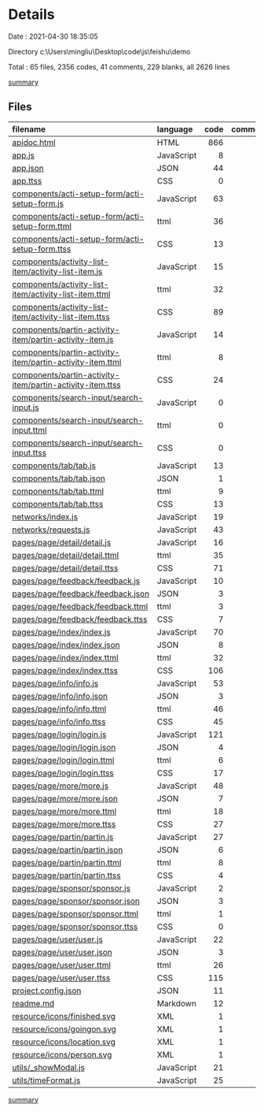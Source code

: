 # Details

Date : 2021-04-30 18:35:05

Directory c:\Users\mingliu\Desktop\code\js\feishu\demo

Total : 65 files,  2356 codes, 41 comments, 229 blanks, all 2626 lines

[summary](results.md)

## Files
| filename | language | code | comment | blank | total |
| :--- | :--- | ---: | ---: | ---: | ---: |
| [apidoc.html](/apidoc.html) | HTML | 866 | 0 | 72 | 938 |
| [app.js](/app.js) | JavaScript | 8 | 0 | 2 | 10 |
| [app.json](/app.json) | JSON | 44 | 0 | 6 | 50 |
| [app.ttss](/app.ttss) | CSS | 0 | 0 | 1 | 1 |
| [components/acti-setup-form/acti-setup-form.js](/components/acti-setup-form/acti-setup-form.js) | JavaScript | 63 | 7 | 9 | 79 |
| [components/acti-setup-form/acti-setup-form.ttml](/components/acti-setup-form/acti-setup-form.ttml) | ttml | 36 | 0 | 1 | 37 |
| [components/acti-setup-form/acti-setup-form.ttss](/components/acti-setup-form/acti-setup-form.ttss) | CSS | 13 | 0 | 2 | 15 |
| [components/activity-list-item/activity-list-item.js](/components/activity-list-item/activity-list-item.js) | JavaScript | 15 | 0 | 0 | 15 |
| [components/activity-list-item/activity-list-item.ttml](/components/activity-list-item/activity-list-item.ttml) | ttml | 32 | 0 | 7 | 39 |
| [components/activity-list-item/activity-list-item.ttss](/components/activity-list-item/activity-list-item.ttss) | CSS | 89 | 0 | 7 | 96 |
| [components/partin-activity-item/partin-activity-item.js](/components/partin-activity-item/partin-activity-item.js) | JavaScript | 14 | 3 | 2 | 19 |
| [components/partin-activity-item/partin-activity-item.ttml](/components/partin-activity-item/partin-activity-item.ttml) | ttml | 8 | 0 | 1 | 9 |
| [components/partin-activity-item/partin-activity-item.ttss](/components/partin-activity-item/partin-activity-item.ttss) | CSS | 24 | 0 | 2 | 26 |
| [components/search-input/search-input.js](/components/search-input/search-input.js) | JavaScript | 0 | 0 | 1 | 1 |
| [components/search-input/search-input.ttml](/components/search-input/search-input.ttml) | ttml | 0 | 0 | 1 | 1 |
| [components/search-input/search-input.ttss](/components/search-input/search-input.ttss) | CSS | 0 | 0 | 1 | 1 |
| [components/tab/tab.js](/components/tab/tab.js) | JavaScript | 13 | 0 | 0 | 13 |
| [components/tab/tab.json](/components/tab/tab.json) | JSON | 1 | 0 | 0 | 1 |
| [components/tab/tab.ttml](/components/tab/tab.ttml) | ttml | 9 | 0 | 0 | 9 |
| [components/tab/tab.ttss](/components/tab/tab.ttss) | CSS | 13 | 0 | 1 | 14 |
| [networks/index.js](/networks/index.js) | JavaScript | 19 | 2 | 1 | 22 |
| [networks/requests.js](/networks/requests.js) | JavaScript | 43 | 7 | 6 | 56 |
| [pages/page/detail/detail.js](/pages/page/detail/detail.js) | JavaScript | 16 | 1 | 0 | 17 |
| [pages/page/detail/detail.ttml](/pages/page/detail/detail.ttml) | ttml | 35 | 0 | 1 | 36 |
| [pages/page/detail/detail.ttss](/pages/page/detail/detail.ttss) | CSS | 71 | 0 | 4 | 75 |
| [pages/page/feedback/feedback.js](/pages/page/feedback/feedback.js) | JavaScript | 10 | 0 | 0 | 10 |
| [pages/page/feedback/feedback.json](/pages/page/feedback/feedback.json) | JSON | 3 | 0 | 1 | 4 |
| [pages/page/feedback/feedback.ttml](/pages/page/feedback/feedback.ttml) | ttml | 3 | 0 | 0 | 3 |
| [pages/page/feedback/feedback.ttss](/pages/page/feedback/feedback.ttss) | CSS | 7 | 0 | 1 | 8 |
| [pages/page/index/index.js](/pages/page/index/index.js) | JavaScript | 70 | 4 | 6 | 80 |
| [pages/page/index/index.json](/pages/page/index/index.json) | JSON | 8 | 0 | 0 | 8 |
| [pages/page/index/index.ttml](/pages/page/index/index.ttml) | ttml | 32 | 0 | 13 | 45 |
| [pages/page/index/index.ttss](/pages/page/index/index.ttss) | CSS | 106 | 0 | 3 | 109 |
| [pages/page/info/info.js](/pages/page/info/info.js) | JavaScript | 53 | 0 | 0 | 53 |
| [pages/page/info/info.json](/pages/page/info/info.json) | JSON | 3 | 0 | 1 | 4 |
| [pages/page/info/info.ttml](/pages/page/info/info.ttml) | ttml | 46 | 1 | 4 | 51 |
| [pages/page/info/info.ttss](/pages/page/info/info.ttss) | CSS | 45 | 0 | 8 | 53 |
| [pages/page/login/login.js](/pages/page/login/login.js) | JavaScript | 121 | 4 | 10 | 135 |
| [pages/page/login/login.json](/pages/page/login/login.json) | JSON | 4 | 0 | 0 | 4 |
| [pages/page/login/login.ttml](/pages/page/login/login.ttml) | ttml | 6 | 0 | 1 | 7 |
| [pages/page/login/login.ttss](/pages/page/login/login.ttss) | CSS | 17 | 0 | 1 | 18 |
| [pages/page/more/more.js](/pages/page/more/more.js) | JavaScript | 48 | 3 | 2 | 53 |
| [pages/page/more/more.json](/pages/page/more/more.json) | JSON | 7 | 0 | 0 | 7 |
| [pages/page/more/more.ttml](/pages/page/more/more.ttml) | ttml | 18 | 0 | 5 | 23 |
| [pages/page/more/more.ttss](/pages/page/more/more.ttss) | CSS | 27 | 0 | 3 | 30 |
| [pages/page/partin/partin.js](/pages/page/partin/partin.js) | JavaScript | 27 | 1 | 3 | 31 |
| [pages/page/partin/partin.json](/pages/page/partin/partin.json) | JSON | 6 | 0 | 1 | 7 |
| [pages/page/partin/partin.ttml](/pages/page/partin/partin.ttml) | ttml | 8 | 0 | 0 | 8 |
| [pages/page/partin/partin.ttss](/pages/page/partin/partin.ttss) | CSS | 4 | 0 | 0 | 4 |
| [pages/page/sponsor/sponsor.js](/pages/page/sponsor/sponsor.js) | JavaScript | 2 | 0 | 1 | 3 |
| [pages/page/sponsor/sponsor.json](/pages/page/sponsor/sponsor.json) | JSON | 3 | 0 | 1 | 4 |
| [pages/page/sponsor/sponsor.ttml](/pages/page/sponsor/sponsor.ttml) | ttml | 1 | 0 | 0 | 1 |
| [pages/page/sponsor/sponsor.ttss](/pages/page/sponsor/sponsor.ttss) | CSS | 0 | 0 | 1 | 1 |
| [pages/page/user/user.js](/pages/page/user/user.js) | JavaScript | 22 | 0 | 6 | 28 |
| [pages/page/user/user.json](/pages/page/user/user.json) | JSON | 3 | 0 | 1 | 4 |
| [pages/page/user/user.ttml](/pages/page/user/user.ttml) | ttml | 26 | 0 | 8 | 34 |
| [pages/page/user/user.ttss](/pages/page/user/user.ttss) | CSS | 115 | 0 | 16 | 131 |
| [project.config.json](/project.config.json) | JSON | 11 | 0 | 0 | 11 |
| [readme.md](/readme.md) | Markdown | 12 | 0 | 1 | 13 |
| [resource/icons/finished.svg](/resource/icons/finished.svg) | XML | 1 | 0 | 0 | 1 |
| [resource/icons/goingon.svg](/resource/icons/goingon.svg) | XML | 1 | 0 | 0 | 1 |
| [resource/icons/location.svg](/resource/icons/location.svg) | XML | 1 | 0 | 0 | 1 |
| [resource/icons/person.svg](/resource/icons/person.svg) | XML | 1 | 0 | 0 | 1 |
| [utils/_showModal.js](/utils/_showModal.js) | JavaScript | 21 | 7 | 2 | 30 |
| [utils/timeFormat.js](/utils/timeFormat.js) | JavaScript | 25 | 1 | 1 | 27 |

[summary](results.md)
